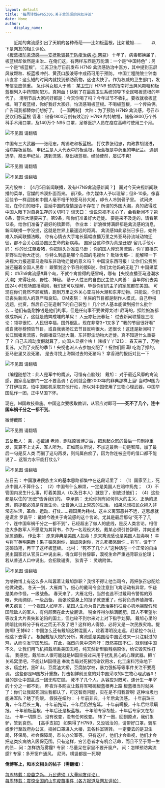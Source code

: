 ```yaml
---
layout: default
title: '每周转载&#65306;关于禽流感的网友评论'
date: None
author:
    display_name: 
---
```


　　近期的禽流感引出了天朝的各种奇葩——比如板蓝根，比如戴旭...... 　　以下是网友的相关评论。  
《[板蓝根防禽流感——安抚欺骗甚于防疫治病 @ 网易](http://news.163.com/13/0407/06/8RRCF6N500014JHT.html)》 十年了，病毒都换届了，板蓝根却依然是主治... 在俺们这，有两样东西是万能滴：一个是“中国特色”；另一个是“板蓝根”。 江苏卫生厅日前发布 H7N9 禽流感防治中医方，其中提到玉屏风散颗粒、板蓝根冲剂、黄芪口服液等中成药可用于预防。 中国工程院院士钟南山直言：这么短的时间内就找到预防药物，这也太快了。作为权威的卫生部门，发布信息应慎重。 急诊科女超人于莺： 某卫生厅 H7N9 预防指南将玉屏风颗粒和板蓝根列入中药预防配方。真狗血！快到了在最高卫生系统领导下全民喝板蓝根的年代了。 清明节后大家问好都是：今天你喝了吗？今年过节不收礼，要收就收板蓝根。喝了板蓝根，你好我好大家好。怕流感喝板蓝根。不喝板蓝根，一个传染俩。 广告词我都替你们想好了。 【一国两制】 大陆：为了预防 H7N9 禽流感，号召市民饮用板蓝根 香港：储备1800万剂有效治疗 H7N9 的特敏福，储备3800万个外科手术用口罩，及140万个 N95 口罩，足够医护人员在疫症高峰时使用三个月。

![不见图 请翻墙](https://lh3.googleusercontent.com/GEZuawAsYlon7U8pHlBiQaLRl6kRQF_xOqWtM3ic6qk6aQgfbXhutJc9Dt6J7tU3ILT-zTTAMcMosxl2JLWP3-ePqwT8CqzbzdyGr5W8hEoGc7lqKXuJcKjp3QA)

中国有三大武器——张绍忠，胡锡进和板蓝根。 打仗靠张绍忠，内政靠胡锡进，治病靠板蓝根。 申纪兰是人大代表中的板蓝根，板蓝根是中药里的申纪兰。 遇到选举，祭出申纪兰。遇到流感，祭出板蓝根。经验使然，屡试不爽!  

![不见图 请翻墙](https://lh6.googleusercontent.com/Ach83mP5FpaQydlvIWkkoWMXPx0ZiXvRrEazGS4YIMkuwuaFIwkCYBVTltgOo6yEf89-Xp5Qs4-y6TriCDOeqzXknW-IAU_Kh4wIWYB1vxVHIhnN9npc3Uw8M7g)

  

![不见图 请翻墙](https://lh4.googleusercontent.com/Brg9ESE-wbTjcA-oZmCoR9rMb7WjWjdax2d2wa0raVMnup_bNb3jTx9c-xyDJlYXh2CpPHJfZ3yV01cAi81SJEf112sfKN19a46thnIKqwIt31JlfpTx6fLAKyw)

天府股神： 【4月5日新闻联播，没有H7N9禽流感新闻？】 面对今天央视新闻联播的菜单，官媒的冷漠扑面而来。 前7条，作为媒体人予以理解；但8-10条，像喜迎佳节一样迎接和中国人毫不相干的亚马孙大潮，却令人冷到骨子里。 试问央视，在你们的眼中，蔓延中国的疫情是否不存在？ 所谓的外国大潮，真的敌得过中国人眼下对自身生存的关切吗？ 谈天口： 谁说央视不关心了，会看新闻不？第8条，警告大潮要来了。第9条，叫你们准备好大迁徙。 要是来不及走的，请看第12条，给你们准备了最好的殡葬师。 作业本： 新浪微博满屏都是禽流感的消息，新闻联播一字没提，这就是世界上最遥远的距离。 禽流感如此紧张已多日，始终难入新闻联播法眼。 你有心情去大手笔长篇幅直播万里之外亚马孙流域动物迁徙，都不会关心威胁国民生命的新病毒。 国家台这种作为真是丑陋! 留几手他小妈： 你的长江飘着猪，你把镜头对准亚马逊； 你的国人惶恐禽流感，你丫直播东非野生动物大迁徙。 你特么到底是哪个鸟国的电视台？ 毗钵舍那-： 能解释一下央视大力报道亚马逊和东非动物迁徙的意义吗？ 中国没东西可报！让你们公费旅游还逼着全国人民看！ 跟策划这个节目的傻B说，你们太他妈的无耻了! 中国果菜网： #h7n9禽流感#算个鸟，不就个禽兽得的感冒吗，哪有【央视直播亚马逊潮水大潮】来得壮观、野性、神秘。 基于人性恶的自由民主使人向善： 当年你们去美国24小时现场直播飓风，我们还可以理解，毕竟你们的主子的家属都在美国。 可现在你们竟然不顾疫情，跑到万里之外关心亚马孙大潮和东非动物，只能说，你们已丧失新闻人的尊严和良知。 DM麦琪： 羊屎的节目都是制作人模式，自己申报选题，批资，然后自己花造剩下的自己装包！ 几个烂人基本能做到报什么批什么... 他们有能耐挣钱是他们的事，但是任何事不要做得太过! 尼玛的，探险旅游都做成新闻了，这就是贱婢成堆的羊屎！ 人云亦耘张春耘： 过去新闻联播是三段论：领导很忙、人民很幸福，国外很乱。现在非常3+1又多了 "我的节目很好看" 或自我标榜预告节目，或自我表扬过去节目反响很大，还很长！这还是新闻吗？ 长江飘猪禽流感，你直播亚马逊大潮，东非野生动物大迁徙。真不知道什么重要了？ 自己去鸡动度假就算了，向国人显摆个啥！ 辣椒丫丫1213： 春天来了，万物复苏，又到了交配的季节！央视也派人去参加交配了！祝你们圆满! 吃饱了撑的，亚马逊里又没死猪。 是去寻找上海飘过去的死猪吗？ 拿香港的报纸对比一下

![不见图 请翻墙](https://lh6.googleusercontent.com/cVHxT5s29IJKMNYVTwYvekDPXBxgd_HfIfcyfdn8KLlI18KOtWUtftrTs_G_s31us-5YV8KMdT6QTvD5XHajXJrKOQu5f6vsF_ENTs7Zirs4-ICH3rhSOTSmia4)

（编程随想注：此人是军中的鹰派，可惜有点脑残） 戴旭： 对于最近风靡的禽流感，国家高层部门一定不要高调！否则就会像2003年的非典那样上当! 当时M国为了打伊拉克，怕中国趁机采取其他行动，所以对中国使用了生物心理武器，中国举国乱作一团，正中M国下怀。

现在，M国故技重施。中国这次要吸取教训，从容应对即可——**死不了几个，连中国车祸千分之一都不到**。

微博截图：

![不见图 请翻墙](https://lh3.googleusercontent.com/OKoKhxH3LAo4jml41M3MkCQ-AlV5yYvenFa071f0IaAiWBw9jvGoDQqc-EZuK_wKUB2ZKMKh-xc_8GxrPuMrwwoP5K2boL0fkKBGnMWwjO8Ihaz5MI2z32_YsWI)

五岳散人： 亲，@戴旭 老师，删除原微博之后，把惹起众怒的最后一句删掉重发，真算不上丈夫、军人所为。 正如网友所说，不加这最后一句是智障，加了最后一句是反人类 而删了这句再发，则纯属白痴了，因为你连被盗号的借口都不能说了... 这智力水平能打仗么?

![不见图 请翻墙](https://lh5.googleusercontent.com/0LiaecNehfz307yjGBd-gzIFD6TeNEhu9XlEsEmmmX0-4-VAzFnjOWf1ydoh6YOTt7wzclNjNL_NjpuwShOQkHArvK5Qzf6fnOJ_v40H8yyqm9vcR1yTBrwMDsw)

丛日云： 中国激进民族主义的基本思路都集中在这段话里了： （1）国家至上，死点中国人不算什么； （2）中国有什么麻烦，一定是美国人在暗中捣鬼； （3）不管国内发生什么事，盯着美国人（以及日本人）就是了，别放过他们； （4）这些都是以住的“历史”告诉我们的。 李承鹏： 无论你拥有如何伟大的主义、正确的思想，前提都必须是尊重生命，让普通人过上常态的生活。 如果总想把民众拖入非常态生活，革命、运动、打仗......视国民为耗材。这主义离邪恶并不远，这思想就是谎言 罗昌平： 戴旭今晚关于禽流感的这个言论，尤其是最后那句“死不了几个，连中国车祸千分之一都不到”，已经超出了做人的底线，是反人类言论。相信绝大多数军人不愿意为其背书，作为一名现役大校，戴某必须引咎辞职，并向逝者家属道歉。 作业本： 原来非典是美国人投毒！原来禽流感也是美国人投毒啊！ 幸亏将军英明果断！果子狸感谢你，蝙蝠感谢你，万头死猪感谢你... 将军，请干了这碗热翔，再干了这杯板蓝根。 北村： “死不了几个人”这种话在一个正常的自由民主国家若从官员口中说出来，得立即引咎辞职，漠视生命严重违背职业伦理； 若从普通人口中说出，会招致谴责。 狄青子： 灵魂附体。

![不见图 请翻墙](https://lh4.googleusercontent.com/FJn2GUrIl5GnjCE7ywc26IOb79W5zzhZdEl2_AKIUbXSKvLWNRKOBPB0rGQtzggKhWfqrnnf-tvhIlfljUqClXXrHLg-LFkuQb1eiB4Lp83OCW36nUESzrXiq2U)

为啥微博上有这么多人叫嚣着让戴旭辞职？我恨不得让他当司令，再把张召忠配给他做政委。 冬天一到，大雁南飞，细心的戴司令会注意到飞禽活动有异常，怀疑是美帝作怪，一级战备。 春天来了，大雁北归，当然也逃不过戴司令警惕的双眼，未雨绸缪，一级战备。 而张政委身上的担子就更重了，他将负责养殖海带。 老夫疯言： 一个视国人如草芥，拿国人生命为自己政治筹码枉费心机地揣摩假想国际敌人的军人，有何颜面在此大放屁话。 税金养得尔脑满肠肥，国人不奢望尔等收复大片丢失和沦陷的国土，但也轮不到尔来对上对下指手划脚。 戴旭心里的阴暗比纳粹分子有过之而无不及了吧？这样的人得势，必将又是一次民族灾难。提防啊! 王博62： 中国怎么还有戴旭这种混蛋人，趁着清明没走远，赶紧挖个坑让他跳下去得了。 根据戴旭大校的分析，禽流感是美国给中国丢过来一只注射过的鸡，从而引发举国恐慌。 在此，强烈向党中央呼吁：既然美国不仁，就别怪中国不义，让我们用飞机把戴旭丢美国去吧，纯天然新型脑残病原体，给它毁灭性打击。 我感觉，戴旭本人很可能就是M国空投过来用于扰乱民心的心理武器。把丫关鸡窝里吧，不能让M国得逞 奉劝当局对死猪污染饮用水，化工废料污染地下水，癌症村，黑矿山，豆腐渣大桥，豆腐脑学校，暴力强拆等等事件关注不要高调。 这些都是M国故计重施，打击朝鲜前恶意的对中国采取的#生物心理武器#！目的是让中国乱成一团无暇它顾。 死不了几个人，从容应对既可。连计生一年宰的十分之一都不到。 昨夜许多网友让戴将军喝碗板蓝根再上路 板蓝根当时就哭了：你们让我起死回生我都认了，可这智商问题，实在是不归我管啊! 这种垃圾也能进军队？瞎了狗眼。 假装在纽约： 十年前非典，十年后禽流感。 十年前珠三角，十年后长三角。 十年前拖延，十年后仍然拖延。 十年前瞒报，十年后继续瞒报。 十年前板蓝根，十年后还是板蓝根。 十年前专家胡扯，十年后专家又在胡扯。 十年一切照旧，没有改变，没有任何改变。 转了一圈，回到原点，我们象驴，笨到哀伤。 【高手支招】 如果得了H7N9，又没钱治的，请带好口罩，骑车或步行至政府办公区，摘掉口罩进入大楼，去各科室转转。 一定要去的是卫生局，环保局，社会保障局，市长办公室等。 只有这样，他们才会重视，他们才会把这类疾病纳入医保范围。只有这样，穷苦患者才有机会活命，而且不至于背一生的债... 问：怎样防范雾霾? 专家：尽量呆在家里不要开窗户。 问：怎样预防禽流感? 专家：多开窗户通风。 尼玛，横竖都是一死啊!

**俺博客上，和本文相关的帖子（需翻墙）**：

  
[每周转载：疫苗之殇，万民遭殃（大量网友评论）](https://program-think.blogspot.com/2018/07/weekly-share-122.html)  
[每周转载：震惊全国的山东疫苗事件（各方报道及网友评论）](https://program-think.blogspot.com/2016/03/weekly-share-99.html)

